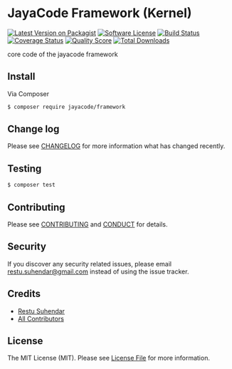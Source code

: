# JayaCode Framework (Kernel)

[![Latest Version on Packagist][ico-version]][link-packagist]
[![Software License][ico-license]](LICENSE.md)
[![Build Status][ico-travis]][link-travis]
[![Coverage Status][ico-scrutinizer]][link-scrutinizer]
[![Quality Score][ico-code-quality]][link-code-quality]
[![Total Downloads][ico-downloads]][link-downloads]

core code of the jayacode framework

## Install

Via Composer

``` bash
$ composer require jayacode/framework
```

## Change log

Please see [CHANGELOG](CHANGELOG.md) for more information what has changed recently.

## Testing

``` bash
$ composer test
```

## Contributing

Please see [CONTRIBUTING](CONTRIBUTING.md) and [CONDUCT](CONDUCT.md) for details.

## Security

If you discover any security related issues, please email restu.suhendar@gmail.com instead of using the issue tracker.

## Credits

- [Restu Suhendar][link-author]
- [All Contributors][link-contributors]

## License

The MIT License (MIT). Please see [License File](LICENSE.md) for more information.

[ico-version]: https://img.shields.io/packagist/v/jayacode/framework.svg?style=flat-square
[ico-license]: https://img.shields.io/badge/license-MIT-brightgreen.svg?style=flat-square
[ico-travis]: https://img.shields.io/travis/jayacode/framework/master.svg?style=flat-square
[ico-scrutinizer]: https://img.shields.io/scrutinizer/coverage/g/jayacode/framework.svg?style=flat-square
[ico-code-quality]: https://img.shields.io/scrutinizer/g/jayacode/framework.svg?style=flat-square
[ico-downloads]: https://img.shields.io/packagist/dt/jayacode/framework.svg?style=flat-square

[link-packagist]: https://packagist.org/packages/jayacode/framework
[link-travis]: https://travis-ci.org/jayacode/framework
[link-scrutinizer]: https://scrutinizer-ci.com/g/jayacode/framework/code-structure
[link-code-quality]: https://scrutinizer-ci.com/g/jayacode/framework
[link-downloads]: https://packagist.org/packages/jayacode/framework
[link-author]: https://github.com/jayacode
[link-contributors]: ../../contributors
